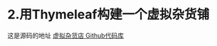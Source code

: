 # 2.用Thymeleaf构建一个虚拟杂货铺

这是源码的地址 [虚拟杂货店 Github代码库](https://github.com/thymeleaf/thymeleafexamples-gtvg)
